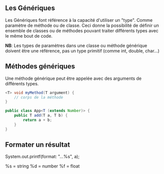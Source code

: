 
## Les Génériques

Les Génériques font référence à la capacité d'utiliser un "type".
Comme paramètre de méthode ou de classe. Ceci donne la possibilité de
définir un ensemble de classes ou de méthodes pouvant traiter différents types
avec le même bout de code.

**NB**: Les types de paramètres dans une classe ou méthode générique doivent être 
une référence, pas un type primitif (comme int, double, char...)

## Méthodes génériques

Une méthode générique peut être appelée avec des arguments de différents types.

```java
<T> void myMethod(T argument) {
    // corps de la méthode
}

public class App<T (extends Number)> {
    public T add(T a, T b) {
        return a + b;
    }
}
```

## Formater un résultat
System.out.printf(format: "...%s", a);

%s = string
%d = number
%f = float
